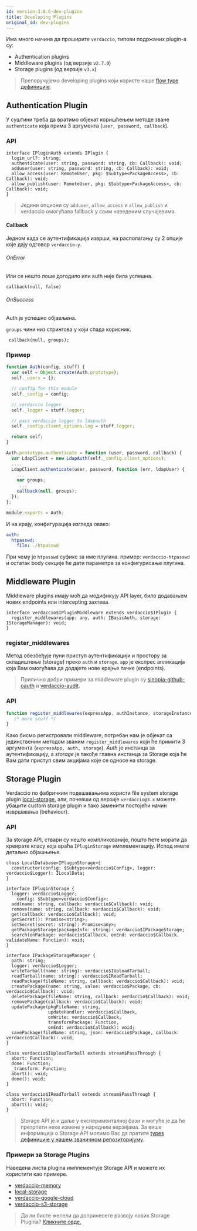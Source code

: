 ```yaml
---
id: version-3.8.6-dev-plugins
title: Developing Plugins
original_id: dev-plugins
---
```

Има много начина да проширите `verdaccio`, типови подржаних plugin-а су:

* Authentication plugins
* Middleware plugins (од верзије `v2.7.0`)
* Storage plugins (од верзије `v3.x`)

> Препоручујемо developing plugins који користе наше [flow type дефиниције](https://github.com/verdaccio/flow-types).

## Authentication Plugin

У суштини треба да вратимо објекат коришћењем методе зване `authenticate` која прима 3 аргумента (`user, password, callback`).

### API

```flow
interface IPluginAuth extends IPlugin {
  login_url?: string;
  authenticate(user: string, password: string, cb: Callback): void;
  adduser(user: string, password: string, cb: Callback): void;
  allow_access(user: RemoteUser, pkg: $Subtype<PackageAccess>, cb: Callback): void;
  allow_publish(user: RemoteUser, pkg: $Subtype<PackageAccess>, cb: Callback): void;
}
```

> Једини опциони су `adduser`, `allow_access` и `allow_publish` и verdaccio омогућава fallback у свим наведеним случајевима.

#### Callback

Једном када се аутентификација изврши, на располагању су 2 опције које дају одговор `verdaccio-у`.

###### OnError

Или се нешто лоше догодило или auth није била успешна.

```flow
callback(null, false)
```

###### OnSuccess

Auth је успешно објављена.

`groups` чини низ стрингова у који спада корисник.

     callback(null, groups);
    

### Пример

```javascript
function Auth(config, stuff) {
  var self = Object.create(Auth.prototype);
  self._users = {};

  // config for this module
  self._config = config;

  // verdaccio logger
  self._logger = stuff.logger;

  // pass verdaccio logger to ldapauth
  self._config.client_options.log = stuff.logger;

  return self;
}

Auth.prototype.authenticate = function (user, password, callback) {
  var LdapClient = new LdapAuth(self._config.client_options);
  ....
  LdapClient.authenticate(user, password, function (err, ldapUser) {
    ...
    var groups;
     ...
    callback(null, groups);
  });
};

module.exports = Auth;
```

И на крају, конфигурација изгледа овако:

```yaml
auth:
  htpasswd:
    file: ./htpasswd
```

При чему је `htpasswd` суфикс за име плугина. пример: `verdaccio-htpasswd` и остатак body секције ће дати параметре за конфигурисање плугина.

## Middleware Plugin

Middleware plugins имају моћ да модификују API layer, било додавањем нових endpoints или intercepting захтева.

```flow
interface verdaccio$IPluginMiddleware extends verdaccio$IPlugin {
  register_middlewares(app: any, auth: IBasicAuth, storage: IStorageManager): void;
}
```

### register_middlewares

Метод обезбеђује пуни приступ аутентификацији и простору за складиштење (storage) преко `auth` и `storage`. `app` је експрес апликација која Вам омогућава да додајете нове крајње тачке (endpoints).

> Прилично добри примери за middleware plugin су [sinopia-github-oauth](https://github.com/soundtrackyourbrand/sinopia-github-oauth) и [verdaccio-audit](https://github.com/verdaccio/verdaccio-audit).

### API

```js
function register_middlewares(expressApp, authInstance, storageInstance) {
   /* more stuff */
}
```

Како бисмо регистровали middleware, потребан нам је објекат са јединственим методом званим `register_middlewares` који ће примити 3 аргумента (`expressApp, auth, storage`). *Auth* jе инстанца за аутентификацију, а *storage* је такође главна инстанца за Storage која ће Вам дати приступ свим акцијама које се односе на storage.

## Storage Plugin

Verdaccio по фабричким подешавањима користи file system storage plugin [local-storage](https://github.com/verdaccio/local-storage), али, почевши од верзије `verdaccio@3.x` можете убацити custom storage plugin и тако заменити постојећи начин извршавања (behaviour).

### API

За storage API, ствари су нешто компликованије, пошто ћете морати да креирате класу која враћа `IPluginStorage` имплементацију. Испод имате детаљно објашњење.

```flow
class LocalDatabase<IPluginStorage>{
  constructor(config: $Subtype<verdaccio$Config>, logger: verdaccio$Logger): ILocalData;
}

interface IPluginStorage {
  logger: verdaccio$Logger;
    config: $Subtype<verdaccio$Config>;
  add(name: string, callback: verdaccio$Callback): void;
  remove(name: string, callback: verdaccio$Callback): void;
  get(callback: verdaccio$Callback): void;
  getSecret(): Promise<string>;
  setSecret(secret: string): Promise<any>;
  getPackageStorage(packageInfo: string): verdaccio$IPackageStorage;
  search(onPackage: verdaccio$Callback, onEnd: verdaccio$Callback, validateName: Function): void;
}

interface IPackageStorageManager {
  path: string;
  logger: verdaccio$Logger;
  writeTarball(name: string): verdaccio$IUploadTarball;
  readTarball(name: string): verdaccio$IReadTarball;
  readPackage(fileName: string, callback: verdaccio$Callback): void;
  createPackage(name: string, value: verdaccio$Package, cb: verdaccio$Callback): void;
  deletePackage(fileName: string, callback: verdaccio$Callback): void;
  removePackage(callback: verdaccio$Callback): void;
  updatePackage(pkgFileName: string,
                updateHandler: verdaccio$Callback,
                onWrite: verdaccio$Callback,
                transformPackage: Function,
                onEnd: verdaccio$Callback): void;
  savePackage(fileName: string, json: verdaccio$Package, callback: verdaccio$Callback): void;
}

class verdaccio$IUploadTarball extends stream$PassThrough {
  abort: Function;
  done: Function;
  _transform: Function;
  abort(): void;
  done(): void;
}

class verdaccio$IReadTarball extends stream$PassThrough {
  abort: Function;
  abort(): void;
}
```

> Storage API је и даље у експерименталној фази и могуће је да ће претрпети неке измене у наредним верзијама. За више информација о Storage API молимо Вас да пратите [types дефиниције у нашем званичном репозиторијуму](https://github.com/verdaccio/flow-types).

### Примери за Storage Plugins

Наведена листа plugina имплементује Storage API и можете их користити као примере.

* [verdaccio-memory](https://github.com/verdaccio/verdaccio-memory)
* [local-storage](https://github.com/verdaccio/local-storage)
* [verdaccio-google-cloud](https://github.com/verdaccio/verdaccio-google-cloud)
* [verdaccio-s3-storage](https://github.com/Remitly/verdaccio-s3-storage/tree/s3)

> Да ли бисте желели да допринесете развоју нових Storage Plugina? [Кликните овде.](https://github.com/verdaccio/verdaccio/issues/103#issuecomment-357478295)